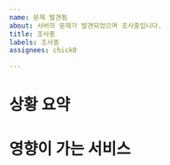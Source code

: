 ```yaml
---
name: 문제 발견됨
about: 서버의 문제가 발견되었으며 조사중입니다.
title: 조사중
labels: 조사중
assignees: chick0

---
```


# 상황 요약


# 영향이 가는 서비스
